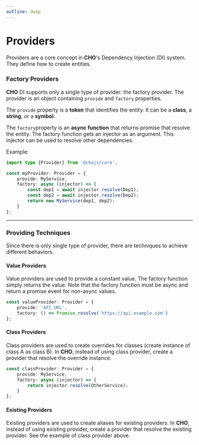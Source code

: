 ```yaml
---
outline: deep
---
```


# Providers

Providers are a core concept in **CHO**'s Dependency Injection (DI) system. They define how to create entities.

### Factory Providers

**CHO** DI supports only a single type of provider: the factory provider. The provider is an object containing `provide`
and `factory` properties.

The `provide` property is a **token** that identifies the entity. It can be a **class**, a **string**, or a **symbol**.

The `factory`property is an **async function** that returns promise that resolve the entity. The factory function gets
an
injector as an argument. This injector can be used to resolve other dependencies.

Example:

```ts
import type {Provider} from '@chojs/core';

const myProvider: Provider = {
    provide: MyService,
    factory: async (injector) => {
        const dep1 = await injector.resolve(Dep1);
        const dep2 = await injector.resolve(Dep2);
        return new MyService(dep1, dep2);
    }
};
```

---

### Providing Techniques

Since there is only single type of provider, there are techniques to achieve different behaviors.

#### Value Providers

Value providers are used to provide a constant value. The factory function simply returns the value. Note that the
factory function must be async and return a promise event for non-async values.

```ts
const valueProvider: Provider = {
    provide: 'API_URL',
    factory: () => Promise.resolve('https://api.example.com')
};
```

#### Class Providers

Class providers are used to create overrides for classes (create instance of class A as class B). In **CHO**, instead of
using class provider, create a provider that resolve the override instance.

```ts
const classProvider: Provider = {
    provide: MyService,
    factory: async (injector) => {
        return injector.resolve(OtherService);
    }
};
```

#### Existing Providers

Existing providers are used to create aliases for existing providers. In **CHO**, instead of using existing provider,
create a provider that resolve the existing provider. See the example of class provider above.
